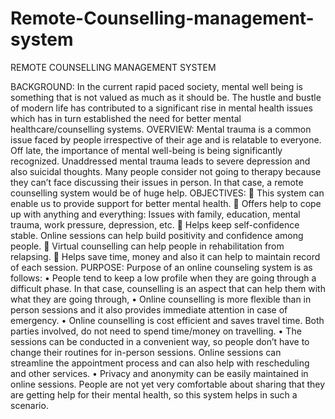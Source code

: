 # Remote-Counselling-management-system

REMOTE COUNSELLING MANAGEMENT SYSTEM

BACKGROUND:
In the current rapid paced society, mental well being is something that is not valued as much as it should be. The hustle and bustle of modern life has contributed to a significant rise in mental health issues which has in turn established the need for better mental healthcare/counselling systems. 
OVERVIEW:
Mental trauma is a common issue faced by people irrespective of their age and is relatable to everyone. Off late, the importance of mental well-being is being significantly recognized. Unaddressed mental trauma leads to severe depression and also suicidal thoughts. Many people consider not going to therapy because they can’t face discussing their issues in person. In that case, a remote counselling system would be of huge help.
OBJECTIVES:
	This system can enable us to provide support for better mental health.
	Offers help to cope up with anything and everything: Issues with family, education, mental trauma, work pressure, depression, etc.
	Helps keep self-confidence stable. Online sessions can help build positivity and confidence among people.
	Virtual counselling can help people in rehabilitation from relapsing.
	Helps save time, money and also it can help to maintain record of each session.
PURPOSE:
Purpose of an online counseling system is as follows:
•	People tend to keep a low profile when they are going through a difficult phase. In that case, counselling is an aspect that can help them with what they are going through,
•	Online counselling is more flexible than in person sessions and it also provides immediate attention in case of emergency. 
•	Online counselling is cost efficient and saves travel time. Both parties involved, do not need to spend time/money on travelling. 
•	The sessions can be conducted in a convenient way, so people don’t have to change their routines for in-person sessions. Online sessions can streamline the appointment process and can also help with rescheduling and other services.
•	Privacy and anonymity can be easily maintained in online sessions. People are not yet very comfortable about sharing that they are getting help for their mental health, so this system helps in such a scenario.










